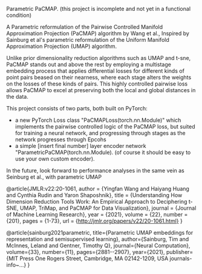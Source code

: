 Parametric PaCMAP. (this project is incomplete and not yet in a functional condition)

A Parametric reformulation of the Pairwise Controlled Manifold Approximation Projection (PaCMAP) algorithm by Wang et al., Inspired by Sainburg et al's parametric reformulation of the Uniform Manifold Approximation Projection (UMAP) algorithm.

Unlike prior dimensionality reduction algorithms such as UMAP and t-sne, PaCMAP stands out and above the rest by employing a multistage embedding process that applies differential losses for different kinds of point pairs beased on their nearness, where each stage alters the weights on the losses of these kinds of pairs. This highly controlled pairwise loss allows PaCMAP to excel at preserving both the local and global distances in the data.

This project consists of two parts, both built on PyTorch:
  * a new PyTorch Loss class "PaCMAPLoss(torch.nn.Module)" which implements the pairwise controlled logic of the PaCMAP loss, but suited for training a neural network, and progressing through stages as the network progresses through Epcohs
  * a simple [insert final number] layer encoder network "ParametricPaCMAP(torch.nn.Module). (of course it should be easy to use your own custom encoder).

In the future, look forward to performance analyses in the same vein as Seinburg et al., with parametric UMAP


@article{JMLR:v22:20-1061,
  author  = {Yingfan Wang and Haiyang Huang and Cynthia Rudin and Yaron Shaposhnik},
  title   = {Understanding How Dimension Reduction Tools Work: An Empirical Approach to Deciphering t-SNE, UMAP, TriMap, and PaCMAP for Data Visualization},
  journal = {Journal of Machine Learning Research},
  year    = {2021},
  volume  = {22},
  number  = {201},
  pages   = {1-73},
  url     = {http://jmlr.org/papers/v22/20-1061.html}
}

@article{sainburg2021parametric,
  title={Parametric UMAP embeddings for representation and semisupervised learning},
  author={Sainburg, Tim and McInnes, Leland and Gentner, Timothy Q},
  journal={Neural Computation},
  volume={33},
  number={11},
  pages={2881--2907},
  year={2021},
  publisher={MIT Press One Rogers Street, Cambridge, MA 02142-1209, USA journals-info~…}
}
